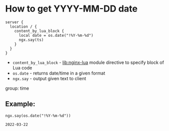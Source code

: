 # How to get YYYY-MM-DD date

```nginx
server {
  location / {
    content_by_lua_block {
      local date = os.date("!%Y-%m-%d")
      ngx.say(ts)
    }
  }
}
```

- `content_by_lua_block` - [lib:nginx-lua](/nginx-lua/how-to-install-nginx-lua-module-in-ubuntu-ubuntuversion) module directive to specify block of Lua code
- `os.date` - returns date/time in a given format
- `ngx.say` - output given text to client

group: time

## Example: 
```nginx
ngx.say(os.date("!%Y-%m-%d"))
```
```
2022-03-22

```

